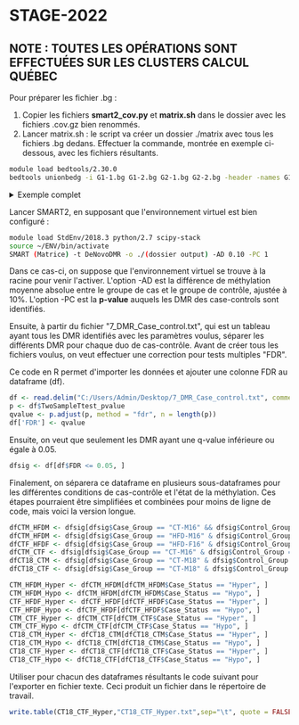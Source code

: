 # STAGE-2022

## NOTE : TOUTES LES OPÉRATIONS SONT EFFECTUÉES SUR LES CLUSTERS CALCUL QUÉBEC

Pour préparer les fichier .bg :

1) Copier les fichiers **smart2_cov.py** et **matrix.sh** dans le dossier avec les fichiers .cov.gz bien renommés.
2) Lancer matrix.sh : le script va créer un dossier ./matrix avec tous les fichiers .bg dedans. Effectuer la commande, montrée en exemple ci-dessous, avec les fichiers résultants.

```bash
module load bedtools/2.30.0
bedtools unionbedg -i G1-1.bg G1-2.bg G2-1.bg G2-2.bg -header -names G1_1 G1_2 G2_1 G2_2 -filler - > MethylMatrix.txt &
```

<details>
  <summary>Exemple complet</summary>
  
### Pipeline du labo + Genpipes
  
  ```bash
module load bedtools/2.30.0
bedtools unionbedg -i CT-M16-1.bg CT-M16-2.bg CT-M16-3.bg CT-M16-4.bg HFD-M16-1.bg HFD-M16-2.bg HFD-M16-3.bg HFD-M16-4.bg CT-F16-1.bg CT-F16-2.bg CT-F16-3.bg HFD-F16-1.bg HFD-F16-2.bg HFD-F16-3.bg CT-M18-1.bg CT-M18-2.bg CT-M18-3.bg CT-M18-4.bg -header -names CT-M16_1 CT-M16_2 CT-M16_3 CT-M16_4 HFD-M16_1 HFD-M16_2 HFD-M16_3 HFD-M16_4 CT-F16_1 CT-F16_2 CT-F16_3 HFD-F16_1 HFD-F16_2 HFD-F16_3 CT-M18_1 CT-M18_2 CT-M18_3 CT-M18-4 -filler - > MethylMatrix.txt &
```

</details>

Lancer SMART2, en supposant que l'environnement virtuel est bien configuré :

```bash
module load StdEnv/2018.3 python/2.7 scipy-stack
source ~/ENV/bin/activate
SMART (Matrice) -t DeNovoDMR -o ./(dossier output) -AD 0.10 -PC 1
```

Dans ce cas-ci, on suppose que l'environnement virtuel se trouve à la racine pour venir l'activer. L'option -AD est la différence de méthylation moyenne absolue entre le groupe de cas et le groupe de contrôle, ajustée à 10%. L'option -PC est la **p-value** auquels les DMR des case-controls sont identifiés.

Ensuite, à partir du fichier "7_DMR_Case_control.txt", qui est un tableau ayant tous les DMR identifiés avec les paramètres voulus, séparer les différents DMR pour chaque duo de cas-contrôle. Avant de créer tous les fichiers voulus, on veut effectuer une correction pour tests multiples "FDR".

Ce code en R permet d'importer les données et ajouter une colonne FDR au dataframe (df). 

```R
df <- read.delim("C:/Users/Admin/Desktop/7_DMR_Case_control.txt", comment.char="#")
p <- df$TwoSampleTtest_pvalue
qvalue <- p.adjust(p, method = "fdr", n = length(p))
df['FDR'] <- qvalue
```

Ensuite, on veut que seulement les DMR ayant une q-value inférieure ou égale à 0.05. 

```R
dfsig <- df[df$FDR <= 0.05, ]
```

Finalement, on séparera ce dataframe en plusieurs sous-dataframes pour les différentes conditions de cas-contrôle et l'état de la méthylation. Ces étapes pourraient être simplifiées et combinées pour moins de ligne de code, mais voici la version longue. 

```R
dfCTM_HFDM <- dfsig[dfsig$Case_Group == "CT-M16" && dfsig$Control_Group == "HFD-M16", ]
dfCTM_HFDM <- dfsig[dfsig$Case_Group == "HFD-M16" & dfsig$Control_Group == "CT-M16", ]
dfCTF_HFDF <- dfsig[dfsig$Case_Group == "HFD-F16" & dfsig$Control_Group == "CT-F16", ]
dfCTM_CTF <- dfsig[dfsig$Case_Group == "CT-M16" & dfsig$Control_Group == "CT-F16", ]
dfCT18_CTM <- dfsig[dfsig$Case_Group == "CT-M18" & dfsig$Control_Group == "CT-M16", ]
dfCT18_CTF <- dfsig[dfsig$Case_Group == "CT-M18" & dfsig$Control_Group == "CT-F16", ]

CTM_HFDM_Hyper <- dfCTM_HFDM[dfCTM_HFDM$Case_Status == "Hyper", ]
CTM_HFDM_Hypo <- dfCTM_HFDM[dfCTM_HFDM$Case_Status == "Hypo", ]
CTF_HFDF_Hyper <- dfCTF_HFDF[dfCTF_HFDF$Case_Status == "Hyper", ]
CTF_HFDF_Hypo <- dfCTF_HFDF[dfCTF_HFDF$Case_Status == "Hypo", ]
CTM_CTF_Hyper <- dfCTM_CTF[dfCTM_CTF$Case_Status == "Hyper", ]
CTM_CTF_Hypo <- dfCTM_CTF[dfCTM_CTF$Case_Status == "Hypo", ]
CT18_CTM_Hyper <- dfCT18_CTM[dfCT18_CTM$Case_Status == "Hyper", ]
CT18_CTM_Hypo <- dfCT18_CTM[dfCT18_CTM$Case_Status == "Hypo", ]
CT18_CTF_Hyper <- dfCT18_CTF[dfCT18_CTF$Case_Status == "Hyper", ]
CT18_CTF_Hypo <- dfCT18_CTF[dfCT18_CTF$Case_Status == "Hypo", ]
```

Utiliser pour chacun des dataframes résultants le code suivant pour l'exporter en fichier texte. Ceci produit un fichier dans le répertoire de travail.

```R
write.table(CT18_CTF_Hyper,"CT18_CTF_Hyper.txt",sep="\t", quote = FALSE)
```
